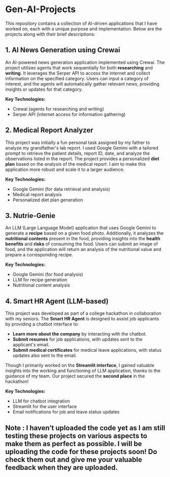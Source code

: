 # Gen-AI-Projects


This repository contains a collection of AI-driven applications that I have worked on, each with a unique purpose and implementation. Below are the projects along with their brief descriptions:

## 1. AI News Generation using Crewai
An AI-powered news generation application implemented using Crewai. The project utilizes agents that work sequentially for both **researching** and **writing**. It leverages the Serper API to access the internet and collect information on the specified category. Users can input a category of interest, and the agents will automatically gather relevant news, providing insights or updates for that category.

**Key Technologies:**
- Crewai (agents for researching and writing)
- Serper API (internet access for information gathering)

## 2. Medical Report Analyzer
This project was initially a fun personal task assigned by my father to analyze my grandfather's lab report. I used Google Gemini with a tailored prompt to retrieve the patient details, report ID, date, and analyze the observations listed in the report. The project provides a personalized **diet plan** based on the analysis of the medical report. I aim to make this application more robust and scale it to a larger audience.

**Key Technologies:**
- Google Gemini (for data retrieval and analysis)
- Medical report analysis
- Personalized diet plan generation

## 3. Nutrie-Genie
An LLM (Large Language Model) application that uses Google Gemini to generate a **recipe** based on a given food photo. Additionally, it analyzes the **nutritional contents** present in the food, providing insights into the **health benefits** and **risks** of consuming the food. Users can submit an image of food, and the application will return an analysis of the nutritional value and prepare a corresponding recipe.

**Key Technologies:**
- Google Gemini (for food analysis)
- LLM for recipe generation
- Nutritional content analysis

## 4. Smart HR Agent (LLM-based)
This project was developed as part of a college hackathon in collaboration with my seniors. The **Smart HR Agent** is designed to assist job applicants by providing a chatbot interface to:
- **Learn more about the company** by interacting with the chatbot.
- **Submit resumes** for job applications, with updates sent to the applicant's email.
- **Submit medical certificates** for medical leave applications, with status updates also sent to the email.

Though I primarily worked on the **Streamlit interface**, I gained valuable insights into the working and functioning of LLM application, thanks to the guidance of my team. Our project secured the **second place** in the hackathon!

**Key Technologies:**
- LLM for chatbot integration
- Streamlit for the user interface
- Email notifications for job and leave status updates

## Note : I haven’t uploaded the code yet as I am still testing these projects on various aspects to make them as perfect as possible. I will be uploading the code for these projects soon! Do check them out and give me your valuable feedback when they are uploaded.

